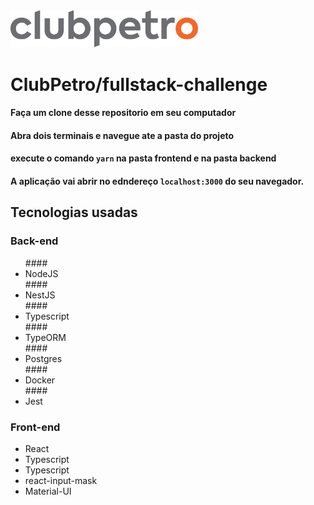 <img src="logo-clubpetro.png" alt="Clubpetro" width="300">

# ClubPetro/fullstack-challenge


#### Faça um clone desse repositorio em seu computador

#### Abra dois terminais e navegue ate a pasta do projeto 

#### execute o comando `yarn` na pasta frontend e na pasta backend

#### A aplicação vai abrir no edndereço ```localhost:3000``` do seu navegador.




## Tecnologias usadas

### Back-end
<ul>
  #### <li>NodeJS</li>
  #### <li>NestJS</li>
  #### <li>Typescript</li>
  #### <li>TypeORM</li>
  #### <li>Postgres</li>
  #### <li>Docker</li>
  #### <li>Jest</li>
</ul>

### Front-end
<ul>
  <li>React</li>
  <li>Typescript</li>
  <li>Typescript</li>
  <li>react-input-mask</li>
  <li>Material-UI</li>
</ul>
